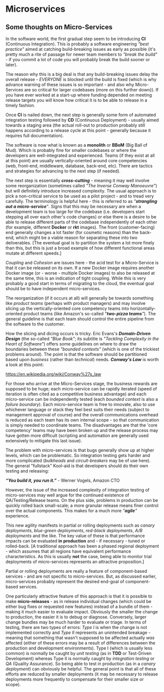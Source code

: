 # Microservices
## Some thoughts on Micro-Services

In the software world, the first gradual step seem to be introducing __CI__ (Continuous Integration). This is probably a software engineering _"best practice"_ aimed at catching build-breaking issues as early as possible (it's pretty much a rite of passage for newer team members to _"break the build"_ - if you commit a lot of code you will probably break the build sooner or later). 

The reason why this is a big deal is that any build-breaking issues delay the overall release - _EVERYONE_ is blocked until the build is fixed (which is why advance warning of these issues is so important - and also why Micro-Services are so critical for larger codebases {more on this further down}). If you have ever worked at a start-up where funding depended on meeting release targets you will know how critical it is to be able to release in a timely fashion.

Once __CI__ is nailed down, the next step is generally some form of automated integration testing followed by __CD__ (Continuous Deployment) - usually aimed towards a staging area (the actual roll-out to production probably still happens according to a release cycle at this point - generally because it requires full documentation).

The software is now what is known as a __monolith__ or __BBoM__ (Big Ball of Mud). Which is probably fine for smaller codebases or where the developers are well-integrated and experienced. Teams (if they exist at all at this point) are usually vertically-oriented around core competencies (web, front-end, middleware, database, back-end, etc). There are tactics and strategies for advancing to the next step (if needed).

The next step is essentially ___cross-cutting___ - meaning it may well involve some reorganization (sometimes called _"The Inverse Conway Manoeuvre"_) but will definitely introduce increased complexity. The usual approach is to pick a non-critical service to be used as a pilot project - and to tread very carefully. The terminology is helpful here - this is referred to as _"__strangling out a micro-service__"_. Signs that this may be necessary are when a development team is too large for the codebase (i.e. developers start stepping all over each other's code changes) or else there is a desire to be able to release different parts of the codebase independently of each other (for example, different __Docker__ or __rkt__ images). The front (customer-facing) end generally changes a lot faster (for cosmetic reasons) than the back-end, which might be a viable reason for separating these into two deliverables. [The eventual goal is to partition the system a lot more finely than this, but this is just a broad example of how different functional areas mutate at different speeds.]

_Coupling_ and _Cohesion_ are issues here - the acid test for a Micro-Service is that it can be released on its own. If a new Docker image requires another Docker image (or - worse - multiple Docker images) to also be released at the same time, this is an indication of tight coupling. While this is very probably a good start in terms of migrating to the cloud, the eventual goal should be to have independent micro-services.

The reorganization (if it occurs at all) will generally be towards something like _product teams_ (perhaps with product managers) and may involve slicing up the vertically-oriented core competency teams into horizontally-oriented product teams (like Amazon's so-called _"__two-pizza teams__"_). The general guideline is that each team should control the entire pipeline from the software to the customer.

How the slicing and dicing occurs is tricky. Eric Evans's ___Domain-Driven Design___ (the so-called _"Blue Book"_; its subtitle is _"Tackling Complexity in the Heart of Software"_) offers some guidelines on where to draw the boundaries between these _"bounded contexts"_ (which is one of the trickiest problems around). The point is that the software should be partitioned based upon _business_ (rather than _technical_) needs. ___Conway's Law___ is worth a look at this point:

  https://en.wikipedia.org/wiki/Conway%27s_law

For those who arrive at the Micro-Services stage, the business rewards are supposed to be huge; each micro-service can be rapidly iterated (speed of iteration is often cited as a competitive business advantage) and each micro-service can be independently tested (each _bounded context_ is also a _failure boundary_). Each micro-service team is free to innovate, also to use whichever language or stack they feel best suits their needs (subject to management approval of course) and the overall communications overhead is reduced as each team has its own internal scope - so that communication is simply needed to coordinate teams. The disadvantages are that the 'core competency' teams may have been broken up and the release process may have gotten more difficult (scripting and automation are generally used extensively to mitigate this last issue).

The problem with micro-services is that bugs generally show up at higher levels, which can be problematic. So integration testing gets harder and more complicated (_bulkheads_ and _circuit-breakers_ may be of use here). The general "fullstack" Kool-aid is that developers should do their own testing and releasing:

  ___“You build it, you run it.”___ - Werner Vogels, Amazon CTO

However, the issue of the increased complexity of integration testing of micro-services may well argue for the continued existence of QA/Testing/Release teams. On the plus side, problems in production can be quickly rolled back small-scale; a more granular release means finer control over the actual components. This makes for a much more _"__agile__"_ experience.

This new agility manifests in partial or rolling deployments such as _canary deployments_, _blue-green deployments_, _red-black deployments_, _A/B deployments_ and the like. The key value of these is that performance impacts can be evaluated __in production__ and - if necessary - tuned or rolled-back. [A traditional approach has been a phased regional deployment - which assumes that all regions have equivalent performance characteristics. As this is usually __not__ the case, being able to monitor trial deployments of micro-services represents an attractive proposition.]

Partial or rolling deployments are really a feature of component-based services - and are not specific to micro-services. But, as discussed earlier, micro-services probably represent the desired end-goal of component-based services.

One particularly attractive feature of this approach is that it is possible to make __micro-releases__ - as in release individual changes (which could be either bug fixes or requested new features) instead of a bundle of them - making it much easier to evaluate impact. Obviously the smaller the change to production, the easier it is to debug or diagnose. Conversely, larger change bundles may be much harder to evaluate or triage. In terms of testing, there are two types of errors: _Type I_ is when the change is not implemented correctly and _Type II_ represents an unintended breakage - meaning that something that wasn't supposed to be affected actually _was_ affected (either of these errors may be a result of differences between the production and development environments). Type I (which is usually less common) is normally be caught by _unit testing_ (as in __TDD__ or Test-Driven Development) whereas Type II is normally caught by _integration testing_ or _QA_ (Quality Assurance). So being able to test in production (as in a _canary deployment_) can obviously be helpful. The general point is that all of these efforts are reduced by smaller deployments (it may be necessary to release deployments more frequently to compensate for their smaller size or scope).
